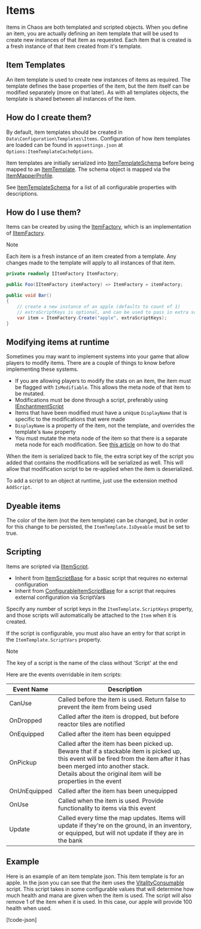# Items

Items in Chaos are both templated and scripted objects. When you define an item, you are actually defining an item
template that will be used to create new instances of that item as requested. Each item that is created is a fresh
instance of that item created from it's template.

## Item Templates

An item template is used to create new instances of items as required. The template defines the base properties of the
item, but the item itself can be modified separately (more on that later). As with all templates objects, the template
is shared between all instances of the item.

## How do I create them?

By default, item templates should be created in `Data\Configuration\Templates\Items`. Configuration of how item
templates are loaded can be found in `appsettings.json` at `Options:ItemTemplateCacheOptions`.

Item templates are initially serialized into [ItemTemplateSchema](<xref:Chaos.Schemas.Templates.ItemTemplateSchema>)
before being mapped to an [ItemTemplate](<xref:Chaos.Models.Templates.ItemTemplate>). The schema object is mapped via
the [ItemMapperProfile](<xref:Chaos.Services.MapperProfiles.ItemMapperProfile>).

See [ItemTemplateSchema](<xref:Chaos.Schemas.Templates.ItemTemplateSchema>) for a list of all configurable properties
with descriptions.

## How do I use them?

Items can be created by using the [ItemFactory](<xref:Chaos.Services.Factories.ItemFactory>), which is an implementation
of [IItemFactory](<xref:Chaos.Services.Factories.Abstractions.IItemFactory>).

> [!NOTE]
> Each item is a fresh instance of an item created from a template. Any changes made to the template will apply to all
> instances of that item.

```cs
private readonly IItemFactory ItemFactory;

public Foo(IItemFactory itemFactory) => ItemFactory = itemFactory;

public void Bar()
{
    // create a new instance of an apple (defaults to count of 1)
    // extraScriptKeys is optional, and can be used to pass in extra script keys that are not part of the templated item
    var item = ItemFactory.Create("apple", extraScriptKeys);
}
```

## Modifying items at runtime

Sometimes you may want to implement systems into your game that allow players to modify items. There are a couple of
things to know before implementing these systems.

- If you are allowing players to modify the stats on an item, the item must be flagged with `IsModifiable`. This allows
  the meta node of that item to be mutated.
- Modifications must be done through a script, preferably
  using [IEnchantmentScript](<xref:Chaos.Scripting.ItemScripts.Abstractions.IEnchantmentScript>)
- Items that have been modified must have a unique `DisplayName` that is specific to the modifications that were made
- `DisplayName` is a property of the item, not the template, and overrides the template's `Name` property
- You must mutate the meta node of the item so that there is a separate meta node for each modification.
  See [this article](MetaData.md#mutators) on how to do that

When the item is serialized back to file, the extra script key of the script you added that contains the modifications
will be serialized as well. This will allow that modification script to be re-applied when the item is deserialized.

To add a script to an object at runtime, just use the extension method `AddScript`.

## Dyeable items

The color of the item (not the item template) can be changed, but in order for this change to be persisted,
the `ItemTemplate.IsDyeable` must be set to true.

## Scripting

Items are scripted via [IItemScript](<xref:Chaos.Scripting.ItemScripts.Abstractions.IItemScript>).

- Inherit from [ItemScriptBase](<xref:Chaos.Scripting.ItemScripts.Abstractions.ItemScriptBase>) for a basic script that
  requires no external configuration
- Inherit from [ConfigurableItemScriptBase](<xref:Chaos.Scripting.ItemScripts.Abstractions.ConfigurableItemScriptBase>)
  for a script that requires external configuration via ScriptVars

Specify any number of script keys in the `ItemTemplate.ScriptKeys` property, and those scripts will automatically be
attached to the `Item` when it is created.

If the script is configurable, you must also have an entry for that script in the `ItemTemplate.ScriptVars` property.

> [!NOTE]
> The key of a script is the name of the class without 'Script' at the end

Here are the events overridable in item scripts:

| Event Name   | Description                                                                                                                                                                                                                                     |
|--------------|-------------------------------------------------------------------------------------------------------------------------------------------------------------------------------------------------------------------------------------------------|
| CanUse       | Called before the item is used. Return false to prevent the item from being used                                                                                                                                                                |
| OnDropped    | Called after the item is dropped, but before reactor tiles are notified                                                                                                                                                                         |
| OnEquipped   | Called after the item has been equipped                                                                                                                                                                                                         |
| OnPickup     | Called after the item has been picked up. Beware that if a stackable item is picked up, this event will be fired from the item after it has been merged into another stack.<br/>Details about the original item will be properties in the event |
| OnUnEquipped | Called after the item has been unequipped                                                                                                                                                                                                       |
| OnUse        | Called when the item is used. Provide functionality to items via this event                                                                                                                                                                     |
| Update       | Called every time the map updates. Items will update if they're on the ground, in an inventory, or equipped, but will not update if they are in the bank                                                                                        |

## Example

Here is an example of an item template json. This item template is for an apple. In the json you can see that the item
uses the [VitalityConsumable](<xref:Chaos.Scripting.ItemScripts.VitalityConsumableScript>) script. This script takes in
some configurable values that will determine how much health and mana are given when the item is used. The script will
also remove 1 of the item when it is used. In this case, our apple will provide 100 health when used.

[!code-json[](../../Data/Configuration/Templates/Items/apple.json)]